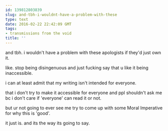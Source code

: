 ```yaml
---
id: 139812803839
slug: and-tbh-i-wouldnt-have-a-problem-with-these
type: text
date: 2016-02-22 22:42:09 GMT
tags:
- transmissions from the void
title: ''
---
```


and tbh. i wouldn't have a problem with these apologists if they'd just own it.

like. stop being disingenuous and just fucking say that u like it being inaccessible.

i can at least admit that my writing isn't intended for everyone.

that i don't try to make it accessible for everyone and ppl shouldn't ask me bc i don't care if 'everyone' can read it or not.

but ur not going to ever see me try to come up with some Moral Imperative for why this is 'good'. 

it just is. and its the way its going to say.